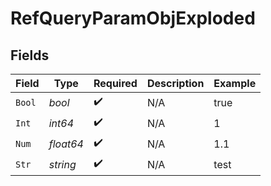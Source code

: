 # RefQueryParamObjExploded


## Fields

| Field              | Type               | Required           | Description        | Example            |
| ------------------ | ------------------ | ------------------ | ------------------ | ------------------ |
| `Bool`             | *bool*             | :heavy_check_mark: | N/A                | true               |
| `Int`              | *int64*            | :heavy_check_mark: | N/A                | 1                  |
| `Num`              | *float64*          | :heavy_check_mark: | N/A                | 1.1                |
| `Str`              | *string*           | :heavy_check_mark: | N/A                | test               |